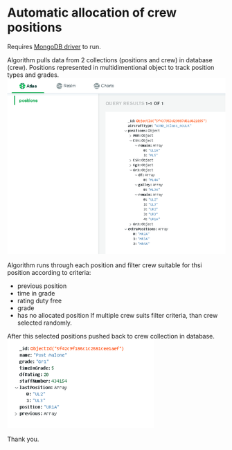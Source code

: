 # Automatic allocation of crew positions

Requires [MongoDB driver](https://mongodb.github.io/node-mongodb-native/ "MongoDB") to run.

Algorithm pulls data from 2 collections (positions and crew) in database (crew).
Positions represented in multidimentional object to track position types and grades.
<img src="./src/positions.png" />    

Algorithm runs through each position and filter crew suitable for thsi position according to criteria:
- previous position
- time in grade
- rating duty free
- grade
- has no allocated position
If multiple crew suits filter criteria, than crew selected randomly.
   
After this selected positions pushed back to crew collection in database.    
<img src="./src/crew.png" />
    
Thank you.